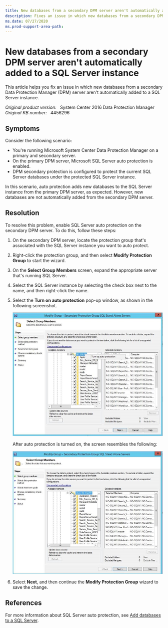 ```yaml
---
title: New databases from a secondary DPM server aren't automatically added
description: Fixes an issue in which new databases from a secondary DPM server aren't automatically added for protection to a SQL Server instance.
ms.date: 07/27/2020
ms.prod-support-area-path:
---
```

# New databases from a secondary DPM server aren't automatically added to a SQL Server instance

This article helps you fix an issue in which new databases from a secondary Data Protection Manager (DPM) server aren't automatically added to a SQL Server instance.

_Original product version:_ &nbsp; System Center 2016 Data Protection Manager  
_Original KB number:_ &nbsp; 4456296

## Symptoms

Consider the following scenario:

- You're running Microsoft System Center Data Protection Manager on a primary and secondary server.
- On the primary DPM server, Microsoft SQL Server auto protection is enabled.
- DPM secondary protection is configured to protect the current SQL Server databases under the protected SQL Server instance.

In this scenario, auto protection adds new databases to the SQL Server instance from the primary DPM server, as expected. However, new databases are not automatically added from the secondary DPM server.  

## Resolution

To resolve this problem, enable SQL Server auto protection on the secondary DPM server. To do this, follow these steps:

1. On the secondary DPM server, locate the protection group that's associated with the SQL Server instance you want to auto protect.
2. Right-click the protection group, and then select **Modify Protection Group** to start the wizard.
3. On the **Select Group Members** screen, expand the appropriate server that's running SQL Server.
4. Select the SQL Server instance by selecting the check box next to the name, and then right-click the name.
5. Select the **Turn on auto protection** pop-up window, as shown in the following screenshot.

    ![turn on auto protection](./media/new-databases-not-automatically-added/turn-on-auto-protection.jpg)  

    After auto protection is turned on, the screen resembles the following:

    ![auto protection on](./media/new-databases-not-automatically-added/auto-protection-on.jpg)

6. Select **Next**, and then continue the **Modify Protection Group** wizard to save the change.

## References

For more information about SQL Server auto protection, see [Add databases to a SQL Server](/previous-versions//hh758042(v=technet.10)?redirectedfrom=MSDN).
